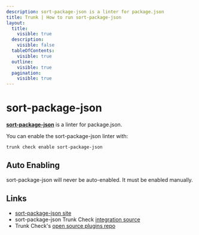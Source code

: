 ```yaml
---
description: sort-package-json is a linter for package.json
title: Trunk | How to run sort-package-json
layout:
  title:
    visible: true
  description:
    visible: false
  tableOfContents:
    visible: true
  outline:
    visible: true
  pagination:
    visible: true
---
```


# sort-package-json

[**sort-package-json**](https://github.com/keithamus/sort-package-json#readme) is a linter for package.json.

You can enable the sort-package-json linter with:

```shell
trunk check enable sort-package-json
```

## Auto Enabling

sort-package-json will never be auto-enabled. It must be enabled manually.





## Links

- [sort-package-json site](https://github.com/keithamus/sort-package-json#readme)
- sort-package-json Trunk Check [integration source](https://github.com/trunk-io/plugins/tree/main/linters/sort-package-json)
- Trunk Check's [open source plugins repo](https://github.com/trunk-io/plugins/tree/main)
